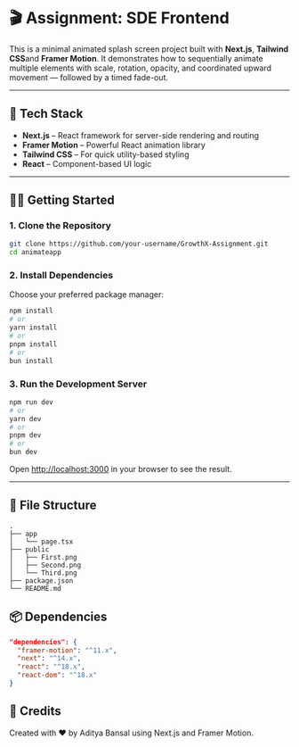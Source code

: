 # 🎬 Assignment: SDE Frontend

This is a minimal animated splash screen project built with **Next.js**, **Tailwind CSS**and **Framer Motion**. It demonstrates how to sequentially animate multiple elements with scale, rotation, opacity, and coordinated upward movement — followed by a timed fade-out.

---

## 🚀 Tech Stack

- **Next.js** – React framework for server-side rendering and routing
- **Framer Motion** – Powerful React animation library
- **Tailwind CSS** – For quick utility-based styling
- **React** – Component-based UI logic

---

## 🧑‍💻 Getting Started

### 1. Clone the Repository

```bash
git clone https://github.com/your-username/GrowthX-Assignment.git
cd animateapp
```

### 2. Install Dependencies

Choose your preferred package manager:

```bash
npm install
# or
yarn install
# or
pnpm install
# or
bun install
```

### 3. Run the Development Server

```bash
npm run dev
# or
yarn dev
# or
pnpm dev
# or
bun dev
```

Open [http://localhost:3000](http://localhost:3000) in your browser to see the result.


---

## 📁 File Structure

```
.
├── app
│   └── page.tsx        
├── public
│   ├── First.png
│   ├── Second.png
│   └── Third.png
├── package.json
└── README.md
```

## 📦 Dependencies

```json
"dependencies": {
  "framer-motion": "^11.x",
  "next": "^14.x",
  "react": "^18.x",
  "react-dom": "^18.x"
}
```


## 🙌 Credits

Created with ❤️ by Aditya Bansal using Next.js and Framer Motion.
